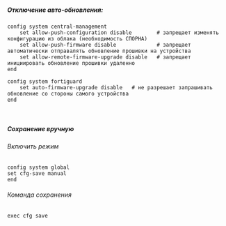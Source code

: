##### Отключение авто-обновления:  
```
config system central-management
    set allow-push-configuration disable        # запрещает изменять конфигурацию из облака (необходимость СПОРНА)
    set allow-push-firmware disable             # запрещает автоматически отправалять обновление прошивки на устройства
    set allow-remote-firmware-upgrade disable   # запрещает инициировать обновление прошивки удаленно
end

config system fortiguard
    set auto-firmware-upgrade disable   # не разрешает запрашивать обновление со стороны самого устройства
end
```  
<br>

##### Сохранение вручную  
###### Включить режим  
```
config system global
set cfg-save manual
end
```  
###### Команда сохранения  
```
exec cfg save
```